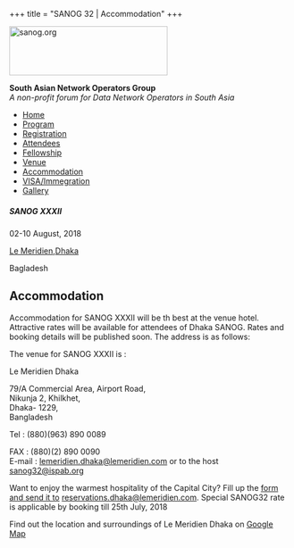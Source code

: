 +++
title = "SANOG 32 | Accommodation"
+++

[<img src="../images/logo.jpg" width="283" height="88" alt="sanog.org" />](../index.html)

**South Asian Network Operators Group**  
*A non-profit forum for Data Network Operators in South Asia*

-   [Home](index.html)
-   [Program](program.html)
-   [Registration](reg.html)
-   [Attendees](attendee.html)
-   [Fellowship](fellowship.html)
-   [Venue](venue.html)
-   [Accommodation](accomo.html)
-   [VISA/Immegration](visa.html)
-   [Gallery](gallery.html)

##### SANOG XXXII

02-10 August, 2018

[Le
Meridien,Dhaka](http://www.starwoodhotels.com/lemeridien/property/overview/index.html?propertyID=3810)

Bagladesh

  
  
  
  
  
  
  
  
  
  
  
  

Accommodation
-------------

  

Accommodation for SANOG XXXII will be th best at the venue hotel.
Attractive rates will be available for attendees of Dhaka SANOG. Rates
and booking details will be published soon. The address is as follows:

  

The venue for SANOG XXXII is :

  

Le Meridien Dhaka

79/A Commercial Area, Airport Road,  
Nikunja 2, Khilkhet,  
Dhaka- 1229,  
Bangladesh

Tel : (880)(963) 890 0089  

FAX : (880)(2) 890 0090  
E-mail : lemeridien.dhaka@lemeridien.com or to the host
sanog32@ispab.org

  

Want to enjoy the warmest hospitality of the Capital City? Fill up the
[form and send it to](ds/Hotel_Reservation_form_SANOGXXXII.pdf)
<reservations.dhaka@lemeridien.com>. Special SANOG32 rate is applicable
by booking till 25th July, 2018

  

Find out the location and surroundings of Le Meridien Dhaka on [Google
Map](https://goo.gl/maps/WJT2eriSXXK2)
